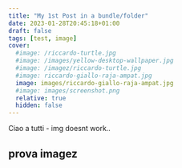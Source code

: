 ```yaml
---
title: "My 1st Post in a bundle/folder"
date: 2023-01-28T20:45:18+01:00
draft: false
tags: [test, image]
cover:
  #image: /riccardo-turtle.jpg
  #image: /images/yellow-desktop-wallpaper.jpg
  #image: /imagez/riccardo-turtle.jpg
  #image: riccardo-giallo-raja-ampat.jpg
  image: images/riccardo-giallo-raja-ampat.jpg
  #image: images/screenshot.png
  relative: true
  hidden: false
---
```

Ciao a tutti - img doesnt work..

## prova imagez

<!-- ![riccardo-turtle](/imagez/riccardo-turtle.jpg) -->
